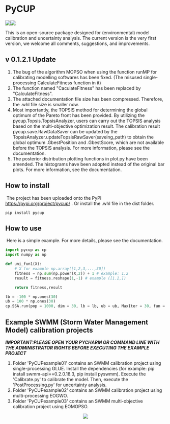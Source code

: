 # PyCUP

<img src="https://img.shields.io/badge/Version-0.1.2.1-brightgreen" /><img src="https://img.shields.io/badge/Language-Python-blue" />	

This is an open-source package designed for (environmental) model calibration and uncertainty analysis. The current version is the very first version, we welcome all comments, suggestions, and improvements.

## v 0.1.2.1 Update

1. The bug of the algorithm MOPSO when using the function runMP for calibrating modelling softwares has been fixed. (The misused single-processing CalculateFitness function in it)
2. The function named "CaculateFitness" has been replaced by "CalculateFitness".
3. The attached documentation file size has been compressed. Therefore, the .whl file size is smaller now.
4. Most importantly, the TOPSIS method for determining the global optimum of the Pareto front has been provided. By utilizing the pycup.Topsis.TopsisAnalyzer, users can carry out the TOPSIS analysis based on the multi-objective optimization result. The calibration result pycup.save.RawDataSaver can be updated by the TopsisAnalyzer.updateTopsisRawSaver(saveing_path) to obtain the global optimum .GbestPosition and .GbestScore, which are not available before the TOPSIS analysis. For more information, please see the documentation.
5. The posterior distribution plotting functions in plot.py have been amended. The histograms have been adopted instead of the original bar plots. For more information, see the documentation.

## How to install

​	The project has been uploaded onto the PyPI https://pypi.org/project/pycup/ . Or install the .whl file in the dist folder.

```
pip install pycup
```

## How to use

​	Here is a simple example. For more details, please see the documentation.

```python
import pycup as cp
import numpy as np

def uni_fun1(X):
	# X for example np.array([1,2,3,...,30])
    fitness = np.sum(np.power(X,2)) + 1 # example: 1.2
    result = fitness.reshape(1,-1) # example ([1.2,])

    return fitness,result

lb = -100 * np.ones(30)
ub = 100 * np.ones(30)
cp.SSA.run(pop = 1000, dim = 30, lb = lb, ub = ub, MaxIter = 30, fun = uni_fun1)
```

## Example SWMM (Storm Water Management Model) calibration projects

***IMPORTANT:PLEASE OPEN YOUR PYCHARM OR COMMAND LINE WITH THE ADMINISTRATOR RIGHTS BEFORE EXECUTING THE EXAMPLE PROJECT***
1. Folder 'PyCUPexample01' contains an SWMM calibration project using single-processing GLUE. Install the dependencies (for example: pip install swmm-api==0.2.0.18.3, pip install pyswmm). Execute the 'Calibrate.py' to calibrate the model. Then, execute the 'PostProcessing.py' for uncertainty analysis.
2. Folder 'PyCUPexample02' contains an SWMM calibration project using multi-processing EOGWO.
3. Folder 'PyCUPexample03' contains an SWMM multi-objective calibration project using EOMOPSO. 

<div align=center>
<img src="https://user-images.githubusercontent.com/116932670/209893309-e67c425f-0eff-47b4-a552-b30d717a138b.png">
</div>



